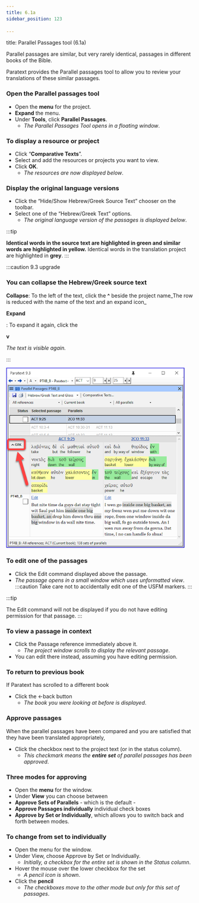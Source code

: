 ```yaml
---
title: 6.1a
sidebar_position: 123

---
```




title: Parallel Passages tool (6.1a)


Parallel passages are similar, but very rarely identical, passages in different books of the Bible.


Paratext provides the Parallel passages tool to allow you to review your translations of these similar passages.


### Open the Parallel passages tool

- Open the **menu** for the project.
- **Expand** the menu.
- Under **Tools**, click **Parallel Passages**.
	- _The Parallel Passages Tool opens in a floating window_.

### To display a resource or project

- Click “**Comparative Texts**”.
- Select and add the resources or projects you want to view.
- Click **OK**.
	- _The resources are now displayed below_.

### Display the original language versions

- Click the “Hide/Show Hebrew/Greek Source Text” chooser on the toolbar.
- Select one of the “Hebrew/Greek Text” options.
	- _The original language version of the passages is displayed below_.

:::tip


**Identical words in the source text are highlighted in green and similar words are highlighted in yellow.** Identical words in the translation project are highlighted in **grey**. :::


:::caution 9.3 upgrade


### You can collapse the Hebrew/Greek source text


**Collapse**: To the left of the text, click the **^** beside the project name_The row is reduced with the name of the text and an expand icon_


**Expand**


: To expand it again, click the


**v**


_The text is visible again._


:::


![](./2093751301.png)


### To edit one of the passages

- Click the Edit command displayed above the passage.
- _The passage opens in a small window which uses unformatted view_. :::caution Take care not to accidentally edit one of the USFM markers. :::

:::tip


The Edit command will not be displayed if you do not have editing permission for that passage. :::


### To view a passage in context

- Click the Passage reference immediately above it.
	- _The project window scrolls to display the relevant passage_.
- You can edit there instead, assuming you have editing permission.

### To return to previous book


If Paratext has scrolled to a different book

- Click the ←back button
	- _The book you were looking at before is displayed_.

### Approve passages


When the parallel passages have been compared and you are satisfied that they have been translated appropriately,

- Click the checkbox next to the project text (or in the status column).
	- _This checkmark means the_ _**entire set**_ _of parallel passages has been approved_.

### Three modes for approving

- Open the **menu** for the window.
- Under **View** you can choose between
- **Approve Sets of Parallels** - which is the default -
- **Approve Passages individually** individual check boxes
- **Approve by Set or Individually**, which allows you to switch back and forth between modes.

### To change from set to individually

- Open the menu for the window.
- Under View, choose Approve by Set or Individually.
	- _Initially, a checkbox for the entire set is shown in the Status column_.
- Hover the mouse over the lower checkbox for the set
	- _A pencil icon is shown_.
- Click the **pencil**
	- _The checkboxes move to the other mode but only for this set of passages_.
